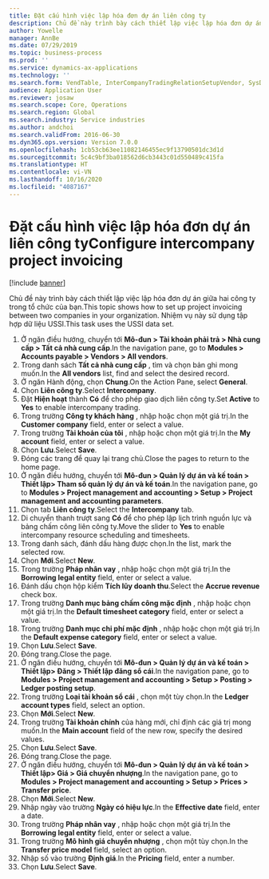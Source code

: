 ```yaml
---
title: Đặt cấu hình việc lập hóa đơn dự án liên công ty
description: Chủ đề này trình bày cách thiết lập việc lập hóa đơn dự án giữa hai công ty trong tổ chức của bạn.
author: Yowelle
manager: AnnBe
ms.date: 07/29/2019
ms.topic: business-process
ms.prod: ''
ms.service: dynamics-ax-applications
ms.technology: ''
ms.search.form: VendTable, InterCompanyTradingRelationSetupVendor, SysDataAreaSelectLookup, ProjParameters, ProjPosting, ProjTransferPrice
audience: Application User
ms.reviewer: josaw
ms.search.scope: Core, Operations
ms.search.region: Global
ms.search.industry: Service industries
ms.author: andchoi
ms.search.validFrom: 2016-06-30
ms.dyn365.ops.version: Version 7.0.0
ms.openlocfilehash: 1cb53cb63ee11082146455ec9f13790501dc3d1d
ms.sourcegitcommit: 5c4c9bf3ba018562d6cb3443c01d550489c415fa
ms.translationtype: HT
ms.contentlocale: vi-VN
ms.lasthandoff: 10/16/2020
ms.locfileid: "4087167"
---
```

# <a name="configure-intercompany-project-invoicing"></a><span data-ttu-id="648cd-103">Đặt cấu hình việc lập hóa đơn dự án liên công ty</span><span class="sxs-lookup"><span data-stu-id="648cd-103">Configure intercompany project invoicing</span></span>

[!include [banner](../../includes/banner.md)]

<span data-ttu-id="648cd-104">Chủ đề này trình bày cách thiết lập việc lập hóa đơn dự án giữa hai công ty trong tổ chức của bạn.</span><span class="sxs-lookup"><span data-stu-id="648cd-104">This topic shows how to set up project invoicing between two companies in your organization.</span></span> <span data-ttu-id="648cd-105">Nhiệm vụ này sử dụng tập hợp dữ liệu USSI.</span><span class="sxs-lookup"><span data-stu-id="648cd-105">This task uses the USSI data set.</span></span>

1. <span data-ttu-id="648cd-106">Ở ngăn điều hướng, chuyển tới **Mô-đun > Tài khoản phải trả > Nhà cung cấp > Tất cả nhà cung cấp**.</span><span class="sxs-lookup"><span data-stu-id="648cd-106">In the navigation pane, go to **Modules > Accounts payable > Vendors > All vendors**.</span></span>
2. <span data-ttu-id="648cd-107">Trong danh sách **Tất cả nhà cung cấp** , tìm và chọn bản ghi mong muốn.</span><span class="sxs-lookup"><span data-stu-id="648cd-107">In the **All vendors** list, find and select the desired record.</span></span>
3. <span data-ttu-id="648cd-108">Ở ngăn Hành động, chọn **Chung**.</span><span class="sxs-lookup"><span data-stu-id="648cd-108">On the Action Pane, select **General**.</span></span>
4. <span data-ttu-id="648cd-109">Chọn **Liên công ty**.</span><span class="sxs-lookup"><span data-stu-id="648cd-109">Select **Intercompany**.</span></span>
5. <span data-ttu-id="648cd-110">Đặt **Hiện hoạt** thành **Có** để cho phép giao dịch liên công ty.</span><span class="sxs-lookup"><span data-stu-id="648cd-110">Set **Active** to **Yes** to enable intercompany trading.</span></span>
6. <span data-ttu-id="648cd-111">Trong trường **Công ty khách hàng** , nhập hoặc chọn một giá trị.</span><span class="sxs-lookup"><span data-stu-id="648cd-111">In the **Customer company** field, enter or select a value.</span></span>
7. <span data-ttu-id="648cd-112">Trong trường **Tài khoản của tôi** , nhập hoặc chọn một giá trị.</span><span class="sxs-lookup"><span data-stu-id="648cd-112">In the **My account** field, enter or select a value.</span></span>
8. <span data-ttu-id="648cd-113">Chọn **Lưu**.</span><span class="sxs-lookup"><span data-stu-id="648cd-113">Select **Save**.</span></span>
9. <span data-ttu-id="648cd-114">Đóng các trang để quay lại trang chủ.</span><span class="sxs-lookup"><span data-stu-id="648cd-114">Close the pages to return to the home page.</span></span>
10. <span data-ttu-id="648cd-115">Ở ngăn điều hướng, chuyển tới **Mô-đun > Quản lý dự án và kế toán > Thiết lập> Tham số quản lý dự án và kế toán**.</span><span class="sxs-lookup"><span data-stu-id="648cd-115">In the navigation pane, go to **Modules > Project management and accounting > Setup > Project management and accounting parameters**.</span></span>
11. <span data-ttu-id="648cd-116">Chọn tab **Liên công ty**.</span><span class="sxs-lookup"><span data-stu-id="648cd-116">Select the **Intercompany** tab.</span></span>
12. <span data-ttu-id="648cd-117">Di chuyển thanh trượt sang **Có** để cho phép lập lịch trình nguồn lực và bảng chấm công liên công ty.</span><span class="sxs-lookup"><span data-stu-id="648cd-117">Move the slider to **Yes** to enable intercompany resource scheduling and timesheets.</span></span>
13. <span data-ttu-id="648cd-118">Trong danh sách, đánh dấu hàng được chọn.</span><span class="sxs-lookup"><span data-stu-id="648cd-118">In the list, mark the selected row.</span></span>
14. <span data-ttu-id="648cd-119">Chọn **Mới**.</span><span class="sxs-lookup"><span data-stu-id="648cd-119">Select **New**.</span></span>
15. <span data-ttu-id="648cd-120">Trong trường **Pháp nhân vay** , nhập hoặc chọn một giá trị.</span><span class="sxs-lookup"><span data-stu-id="648cd-120">In the **Borrowing legal entity** field, enter or select a value.</span></span>
16. <span data-ttu-id="648cd-121">Đánh dấu chọn hộp kiểm **Tích lũy doanh thu**.</span><span class="sxs-lookup"><span data-stu-id="648cd-121">Select the **Accrue revenue** check box.</span></span>
17. <span data-ttu-id="648cd-122">Trong trường **Danh mục bảng chấm công mặc định** , nhập hoặc chọn một giá trị.</span><span class="sxs-lookup"><span data-stu-id="648cd-122">In the **Default timesheet category** field, enter or select a value.</span></span>
18. <span data-ttu-id="648cd-123">Trong trường **Danh mục chi phí mặc định** , nhập hoặc chọn một giá trị.</span><span class="sxs-lookup"><span data-stu-id="648cd-123">In the **Default expense category** field, enter or select a value.</span></span>
19. <span data-ttu-id="648cd-124">Chọn **Lưu**.</span><span class="sxs-lookup"><span data-stu-id="648cd-124">Select **Save**.</span></span>
20. <span data-ttu-id="648cd-125">Đóng trang.</span><span class="sxs-lookup"><span data-stu-id="648cd-125">Close the page.</span></span>
21. <span data-ttu-id="648cd-126">Ở ngăn điều hướng, chuyển tới **Mô-đun > Quản lý dự án và kế toán > Thiết lập> Đăng > Thiết lập đăng sổ cái**.</span><span class="sxs-lookup"><span data-stu-id="648cd-126">In the navigation pane, go to **Modules > Project management and accounting > Setup > Posting > Ledger posting setup**.</span></span>
22. <span data-ttu-id="648cd-127">Trong trường **Loại tài khoản sổ cái** , chọn một tùy chọn.</span><span class="sxs-lookup"><span data-stu-id="648cd-127">In the **Ledger account types** field, select an option.</span></span>
23. <span data-ttu-id="648cd-128">Chọn **Mới**.</span><span class="sxs-lookup"><span data-stu-id="648cd-128">Select **New**.</span></span>
24. <span data-ttu-id="648cd-129">Trong trường **Tài khoản chính** của hàng mới, chỉ định các giá trị mong muốn.</span><span class="sxs-lookup"><span data-stu-id="648cd-129">In the **Main account** field of the new row, specify the desired values.</span></span>
25. <span data-ttu-id="648cd-130">Chọn **Lưu**.</span><span class="sxs-lookup"><span data-stu-id="648cd-130">Select **Save**.</span></span>
26. <span data-ttu-id="648cd-131">Đóng trang.</span><span class="sxs-lookup"><span data-stu-id="648cd-131">Close the page.</span></span>
27. <span data-ttu-id="648cd-132">Ở ngăn điều hướng, chuyển tới **Mô-đun > Quản lý dự án và kế toán > Thiết lập> Giá > Giá chuyển nhượng**.</span><span class="sxs-lookup"><span data-stu-id="648cd-132">In the navigation pane, go to **Modules > Project management and accounting > Setup > Prices > Transfer price**.</span></span>
28. <span data-ttu-id="648cd-133">Chọn **Mới**.</span><span class="sxs-lookup"><span data-stu-id="648cd-133">Select **New**.</span></span>
29. <span data-ttu-id="648cd-134">Nhập ngày vào trường **Ngày có hiệu lực**.</span><span class="sxs-lookup"><span data-stu-id="648cd-134">In the **Effective date** field, enter a date.</span></span>
30. <span data-ttu-id="648cd-135">Trong trường **Pháp nhân vay** , nhập hoặc chọn một giá trị.</span><span class="sxs-lookup"><span data-stu-id="648cd-135">In the **Borrowing legal entity** field, enter or select a value.</span></span>
31. <span data-ttu-id="648cd-136">Trong trường **Mô hình giá chuyển nhượng** , chọn một tùy chọn.</span><span class="sxs-lookup"><span data-stu-id="648cd-136">In the **Transfer price model** field, select an option.</span></span>
32. <span data-ttu-id="648cd-137">Nhập số vào trường **Định giá**.</span><span class="sxs-lookup"><span data-stu-id="648cd-137">In the **Pricing** field, enter a number.</span></span>
33. <span data-ttu-id="648cd-138">Chọn **Lưu**.</span><span class="sxs-lookup"><span data-stu-id="648cd-138">Select **Save**.</span></span>

